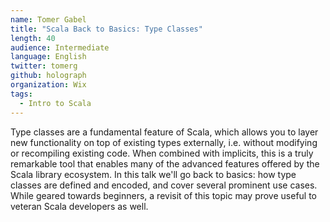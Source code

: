 ```yaml
---
name: Tomer Gabel
title: "Scala Back to Basics: Type Classes"
length: 40
audience: Intermediate
language: English
twitter: tomerg
github: holograph
organization: Wix
tags:
  - Intro to Scala
---
```

Type classes are a fundamental feature of Scala, which allows you to layer new functionality on top of existing types externally, i.e. without modifying or recompiling existing code. When combined with implicits, this is a truly remarkable tool that enables many of the advanced features offered by the Scala library ecosystem. In this talk we'll go back to basics: how type classes are defined and encoded, and cover several prominent use cases. While geared towards beginners, a revisit of this topic may prove useful to veteran Scala developers as well.
